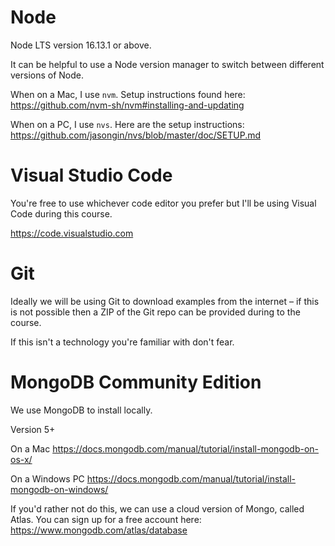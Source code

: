 # Node
Node LTS version 16.13.1 or above.

It can be helpful to use a Node version manager to switch between different versions of Node.

When on a Mac, I use `nvm`. Setup instructions found here: https://github.com/nvm-sh/nvm#installing-and-updating

When on a PC, I use `nvs`. Here are the setup instructions: https://github.com/jasongin/nvs/blob/master/doc/SETUP.md


# Visual Studio Code

You're free to use whichever code editor you prefer but I'll be using Visual Code during this course.

https://code.visualstudio.com


# Git

Ideally we will be using Git to download examples from the internet – if this is not possible then a ZIP of the Git repo can be provided during to the course.

If this isn't a technology you're familiar with don't fear.


# MongoDB Community Edition

We use MongoDB to install locally.

Version 5+

On a Mac
https://docs.mongodb.com/manual/tutorial/install-mongodb-on-os-x/

On a Windows PC
https://docs.mongodb.com/manual/tutorial/install-mongodb-on-windows/

If you'd rather not do this, we can use a cloud version of Mongo, called Atlas. You can sign up for a free account here: https://www.mongodb.com/atlas/database
